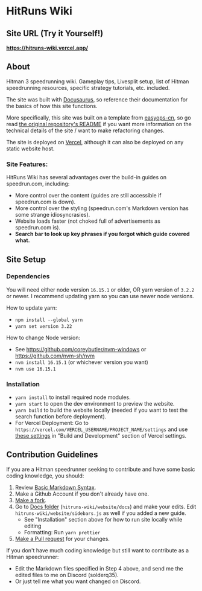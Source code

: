 # HitRuns Wiki

## Site URL (Try it Yourself!)

**https://hitruns-wiki.vercel.app/**

## About

Hitman 3 speedrunning wiki. Gameplay tips, Livesplit setup, list of Hitman speedrunning resources, specific strategy tutorials, etc. included.

The site was built with [Docusaurus](https://docusaurus.io/docs), so reference their documentation for the basics of how this site functions.

More specifically, this site was built on a template from [easyops-cn](https://github.com/easyops-cn), so go read [the original repository's README](https://github.com/easyops-cn/docusaurus-search-local/blob/master/README.md) if you want more information on the technical details of the site / want to make refactoring changes.

The site is deployed on [Vercel](https://vercel.com/docs), although it can also be deployed on any static website host.

### Site Features:

HitRuns Wiki has several advantages over the build-in guides on speedrun.com, including:

- More control over the content (guides are still accessible if speedrun.com is down).
- More control over the styling (speedrun.com's Markdown version has some strange idiosyncrasies).
- Website loads faster (not choked full of advertisements as speedrun.com is).
- **Search bar to look up key phrases if you forgot which guide covered what.**

## Site Setup

### Dependencies

You will need either node version `16.15.1` or older, OR yarn version of `3.2.2` or newer. I recommend updating yarn so you can use newer node versions.

How to update yarn:

- `npm install --global yarn`
- `yarn set version 3.22`

How to change Node version:

- See https://github.com/coreybutler/nvm-windows or https://github.com/nvm-sh/nvm
- `nvm install 16.15.1` (or whichever version you want)
- `nvm use 16.15.1`

### Installation

- `yarn install` to install required node modules.
- `yarn start` to open the dev environment to preview the website.
- `yarn build` to build the website locally (needed if you want to test the search function before deployment).
- For Vercel Deployment: Go to `https://vercel.com/VERCEL_USERNAME/PROJECT_NAME/settings` and use [these settings](https://media.discordapp.net/attachments/1018323831468851202/1042614310515515442/image.png?width=1128&height=670) in "Build and Development" section of Vercel settings.

## Contribution Guidelines

If you are a Hitman speedrunner seeking to contribute and have some basic coding knowledge, you should:

1. Review [Basic Markdown Syntax](https://docs.github.com/en/get-started/writing-on-github/getting-started-with-writing-and-formatting-on-github/basic-writing-and-formatting-syntax).
2. Make a Github Account if you don't already have one.
3. [Make a fork](https://docs.github.com/en/get-started/quickstart/fork-a-repo).
4. Go to [Docs folder](https://github.com/solderq35/hitruns-wiki/tree/master/website/docs) (`hitruns-wiki/website/docs`) and make your edits. Edit `hitruns-wiki/website/sidebars.js` as well if you added a new guide.
   - See "Installation" section above for how to run site locally while editing
   - Formatting: Run `yarn prettier`
5. [Make a Pull request](https://docs.github.com/en/pull-requests/collaborating-with-pull-requests/proposing-changes-to-your-work-with-pull-requests/creating-a-pull-request) for your changes.

If you don't have much coding knowledge but still want to contribute as a Hitman speedrunner:

- Edit the Markdown files specified in Step 4 above, and send me the edited files to me on Discord (solderq35).
- Or just tell me what you want changed on Discord.

